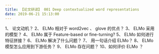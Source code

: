 ```yaml
---
title: 【论文研读】 001 Deep contextualized word representations
date: 2019-06-21 15:13:00
---
```


1、 论文动机？
2、 ELMo 相对于 word2vec 、 glove 的优点？
3、 ELMo 采用的模型？
4、 ELMo 属于  Feature-based or fine-turning?
5、 ELMo 如何进行特征拼接？
6、 ELMo 解决了什么问题？
7、 用一句话介绍 ELMo？
8、 ELMo 模型怎么应用到下游任务？
9、 ELMo 存在问题？
10、如何评价 ELMo ？
